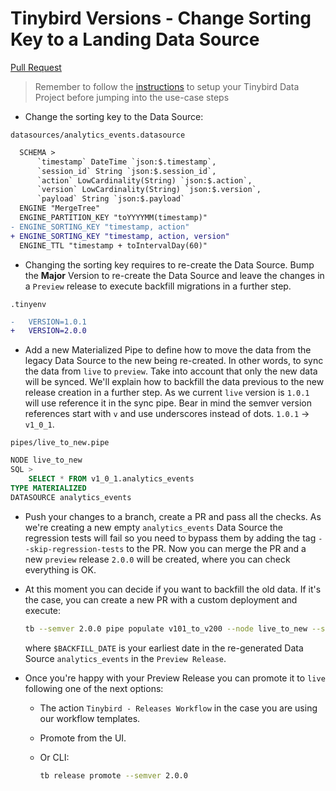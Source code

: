 # Tinybird Versions - Change Sorting Key to a Landing Data Source

[Pull Request](https://github.com/tinybirdco/use-case-examples/pull/203/files)

> Remember to follow the [instructions](../README.md) to setup your Tinybird Data Project before jumping into the use-case steps
- Change the sorting key to the Data Source:

`datasources/analytics_events.datasource`

```diff
  SCHEMA >
      `timestamp` DateTime `json:$.timestamp`,
      `session_id` String `json:$.session_id`,
      `action` LowCardinality(String) `json:$.action`,
      `version` LowCardinality(String) `json:$.version`,
      `payload` String `json:$.payload`
  ENGINE "MergeTree"
  ENGINE_PARTITION_KEY "toYYYYMM(timestamp)"
- ENGINE_SORTING_KEY "timestamp, action"
+ ENGINE_SORTING_KEY "timestamp, action, version"
  ENGINE_TTL "timestamp + toIntervalDay(60)"
```

- Changing the sorting key requires to re-create the Data Source. Bump the **Major** Version to re-create the Data Source and leave the changes in a `Preview` release to execute backfill migrations in a further step.

`.tinyenv`

```diff
-   VERSION=1.0.1
+   VERSION=2.0.0
```

- Add a new Materialized Pipe to define how to move the data from the legacy Data Source to the new being re-created. In other words, to sync the data from `live` to `preview`. Take into account that only the new data will be synced. We'll explain how to backfill the data previous to the new release creation in a further step. As we current `live` version is `1.0.1` will use reference it in the sync pipe. Bear in mind the semver version references start with `v` and use underscores instead of dots. `1.0.1` -> `v1_0_1`. 

`pipes/live_to_new.pipe`

```sql
NODE live_to_new
SQL >
    SELECT * FROM v1_0_1.analytics_events
TYPE MATERIALIZED
DATASOURCE analytics_events
```

- Push your changes to a branch, create a PR and pass all the checks. As we're creating a new empty `analytics_events` Data Source the regression tests will fail so you need to bypass them by adding the tag `--skip-regression-tests` to the PR. Now you can merge the PR and a new `preview` release `2.0.0` will be created, where you can check everything is OK.

- At this moment you can decide if you want to backfill the old data. If it's the case, you can create a new PR with a custom deployment and execute:

  ```bash
  tb --semver 2.0.0 pipe populate v101_to_v200 --node live_to_new --sql-condition "timestamp < $BACKFILL_DATE" --wait
  ```

  where `$BACKFILL_DATE` is your earliest date in the re-generated Data Source `analytics_events` in the `Preview Release`.

- Once you're happy with your Preview Release you can promote it to `live` following one of the next options:

    - The action `Tinybird - Releases Workflow` in the case you are using our workflow templates.
    - Promote from the UI.
    - Or CLI:

        ```sh
        tb release promote --semver 2.0.0
        ```